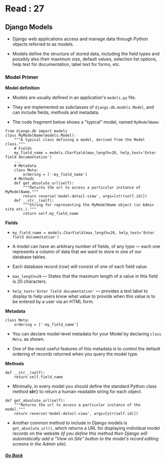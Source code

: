 # Read : 27

## Django Models

- Django web applications access and manage data through Python objects referred to as models.

- Models define the structure of stored data, including the field types and possibly also their maximum size, default values, selection list options, help text for documentation, label text for forms, etc.


### Model Primer

**Model definition**

- Models are usually defined in an application's `models.py` file.

- They are implemented as subclasses of `django.db.models.Model`, and can include fields, methods and metadata.

- The code fragment below shows a "typical" model, named `MyModelName`:

```
from django.db import models
class MyModelName(models.Model):
    """A typical class defining a model, derived from the Model class."""
    # Fields
    my_field_name = models.CharField(max_length=20, help_text='Enter field documentation')
    ...
    # Metadata
    class Meta:
        ordering = ['-my_field_name']
    # Methods
    def get_absolute_url(self):
        """Returns the url to access a particular instance of MyModelName."""
        return reverse('model-detail-view', args=[str(self.id)])
    def __str__(self):
        """String for representing the MyModelName object (in Admin site etc.)."""
        return self.my_field_name
```

**Fields**

- `my_field_name = models.CharField(max_length=20, help_text='Enter field documentation')`

- A model can have an arbitrary number of fields, of any type — each one represents a column of data that we want to store in one of our database tables.

- Each database record (row) will consist of one of each field value.

- `max_length=20` — States that the maximum length of a value in this field is 20 characters.
- `help_text='Enter field documentation'` — provides a text label to display to help users know what value to provide when this value is to be entered by a user via an HTML form.

**Metadata**

```
class Meta:
    ordering = ['-my_field_name']
```

- You can declare model-level metadata for your Model by declaring `class Meta`, as shown.

- One of the most useful features of this metadata is to control the default ordering of records returned when you query the model type.


**Methods**

```
def __str__(self):
    return self.field_name
```

- Minimally, in every model you should define the standard Python class method __str__() to return a human-readable string for each object.

```
def get_absolute_url(self):
    """Returns the url to access a particular instance of the model."""
    return reverse('model-detail-view', args=[str(self.id)])
```

- Another common method to include in Django models is `get_absolute_url()`, which returns a URL for displaying individual model records on the website *(if you define this method then Django will automatically add a "View on Site" button to the model's record editing screens in the Admin site)*.
  


  
##### [Go Back](code_401_reading_notes.md)